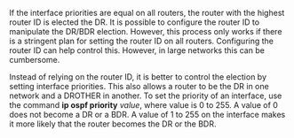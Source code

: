 If the interface priorities are equal on all routers, the router with the highest router ID is elected the DR. It is possible to configure the router ID to manipulate the DR/BDR election. However, this process only works if there is a stringent plan for setting the router ID on all routers. Configuring the router ID can help control this. However, in large networks this can be cumbersome.

Instead of relying on the router ID, it is better to control the election by setting interface priorities. This also allows a router to be the DR in one network and a DROTHER in another. To set the priority of an interface, use the command **ip ospf priority** _value_, where value is 0 to 255. A value of 0 does not become a DR or a BDR. A value of 1 to 255 on the interface makes it more likely that the router becomes the DR or the BDR.